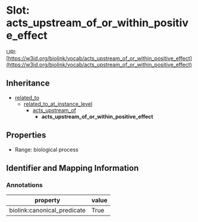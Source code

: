 # Slot: acts_upstream_of_or_within_positive_effect

URI: [https://w3id.org/biolink/vocab/acts_upstream_of_or_within_positive_effect](https://w3id.org/biolink/vocab/acts_upstream_of_or_within_positive_effect)




## Inheritance

* [related_to](related_to.md)
    * [related_to_at_instance_level](related_to_at_instance_level.md)
        * [acts_upstream_of](acts_upstream_of.md)
            * **acts_upstream_of_or_within_positive_effect**



## Properties

 * Range: biological process



## Identifier and Mapping Information





### Annotations

| property | value |
| --- | --- |
| biolink:canonical_predicate | True |


